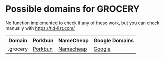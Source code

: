 # Possible domains for GROCERY

No function implemented to check if any of these work, but you can check manually with https://tld-list.com/

| Domain | Porkbun | NameCheap | Google Domains |
|---|---|---|---|
| .grocery | [Porkbun](https://porkbun.com/checkout/search?prb=e814663da1&tlds=&idnLanguage=&search=search&q=.grocery) | [Namecheap](https://www.namecheap.com/domains/registration/results/?domain=.grocery) | [Google](https://domains.google.com/registrar/search?searchTerm=.grocery) |
